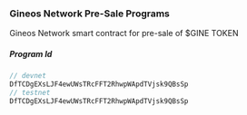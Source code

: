 ### Gineos Network Pre-Sale Programs

Gineos Network smart contract for pre-sale of $GINE TOKEN

##### Program Id

```javascript
// devnet
DfTCDgEXsLJF4ewUWsTRcFFT2RhwpWApdTVjsk9QBsSp
// testnet
DfTCDgEXsLJF4ewUWsTRcFFT2RhwpWApdTVjsk9QBsSp
```
